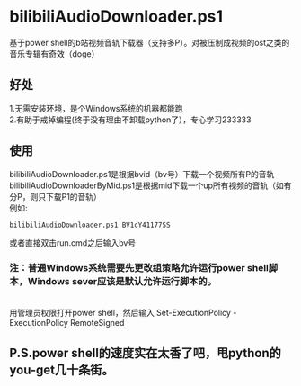 # bilibiliAudioDownloader.ps1
基于power shell的b站视频音轨下载器（支持多P）。对被压制成视频的ost之类的音乐专辑有奇效（doge）
## 好处
1.无需安装环境，是个Windows系统的机器都能跑 </br>
2.有助于戒掉编程(终于没有理由不卸载python了），专心学习233333
## 使用
bilibiliAudioDownloader.ps1是根据bvid（bv号）下载一个视频所有P的音轨 </br>
bilibiliAudioDownloaderByMid.ps1是根据mid下载一个up所有视频的音轨（如有分P，则只下载P1的音轨） </br>
例如:
```shell
bilibiliAudioDownloader.ps1 BV1cY41177SS
```
或者直接双击run.cmd之后输入bv号
<h3>注：普通Windows系统需要先更改组策略允许运行power shell脚本，Windows sever应该是默认允许运行脚本的。</h3></br>
用管理员权限打开power shell，然后输入 
Set-ExecutionPolicy -ExecutionPolicy RemoteSigned 
<h2>P.S.power shell的速度实在太香了吧，甩python的you-get几十条街。</h2>
